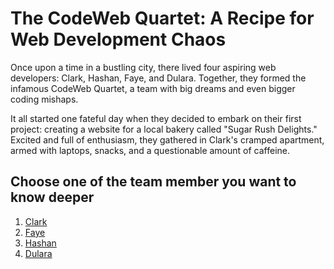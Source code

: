 # The CodeWeb Quartet: A Recipe for Web Development Chaos

Once upon a time in a bustling city, there lived four aspiring web developers: Clark, Hashan, Faye, and Dulara. Together, they formed the infamous CodeWeb Quartet, a team with big dreams and even bigger coding mishaps.

It all started one fateful day when they decided to embark on their first project: creating a website for a local bakery called "Sugar Rush Delights." Excited and full of enthusiasm, they gathered in Clark's cramped apartment, armed with laptops, snacks, and a questionable amount of caffeine.

## Choose one of the team member you want to know deeper

1. [Clark](./clark.md)
2. [Faye](/faye.md)
3. [Hashan](./hashan.md)
4. [Dulara](./dulara.md)

